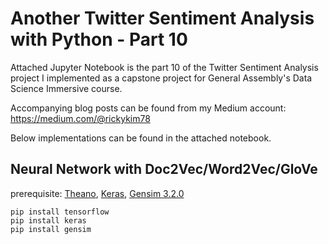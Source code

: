# Another Twitter Sentiment Analysis with Python - Part 10

Attached Jupyter Notebook is the part 10 of the Twitter Sentiment Analysis project I implemented as a capstone project for General Assembly's Data Science Immersive course.

Accompanying blog posts can be found from my Medium account:
https://medium.com/@rickykim78

Below implementations can be found in the attached notebook.

## Neural Network with Doc2Vec/Word2Vec/GloVe<br>
prerequisite: [Theano](https://github.com/Theano/Theano), [Keras](https://github.com/keras-team/keras), [Gensim 3.2.0](https://github.com/RaRe-Technologies/gensim)
```
pip install tensorflow
pip install keras
pip install gensim
```
